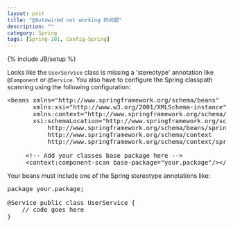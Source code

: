 ```yaml
---
layout: post
title: "@Autowired not working 的问题"
description: ""
category: Spring
tags: [Spring-101, Config-Spring]
---
```

{% include JB/setup %}

Looks like the `UserService` class is missing a 'stereotype' annotation like `@Component` or `@Service`. You also have to configure the Spring classpath scanning using the following configuration:

<pre class="prettyprint linenums">
&lt;beans xmlns="http://www.springframework.org/schema/beans"
       xmlns:xsi="http://www.w3.org/2001/XMLSchema-instance"
       xmlns:context="http://www.springframework.org/schema/context"
       xsi:schemaLocation="http://www.springframework.org/schema/beans 
           http://www.springframework.org/schema/beans/spring-beans-3.0.xsd
           http://www.springframework.org/schema/context
           http://www.springframework.org/schema/context/spring-context-3.0.xsd"&gt;

     &lt;!-- Add your classes base package here --&gt;          
     &lt;context:component-scan base-package="your.package"/&gt;&lt;/beans&gt;
</pre>

Your beans must include one of the Spring stereotype annotations like:

<pre class="prettyprint linenums">
package your.package;

@Service public class UserService { 
    // code goes here
}
</pre>
